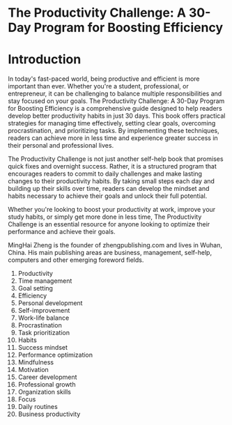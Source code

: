 # The Productivity Challenge: A 30-Day Program for Boosting Efficiency

# Introduction

In today's fast-paced world, being productive and efficient is more important than ever. Whether you're a student, professional, or entrepreneur, it can be challenging to balance multiple responsibilities and stay focused on your goals. The Productivity Challenge: A 30-Day Program for Boosting Efficiency is a comprehensive guide designed to help readers develop better productivity habits in just 30 days. This book offers practical strategies for managing time effectively, setting clear goals, overcoming procrastination, and prioritizing tasks. By implementing these techniques, readers can achieve more in less time and experience greater success in their personal and professional lives.

The Productivity Challenge is not just another self-help book that promises quick fixes and overnight success. Rather, it is a structured program that encourages readers to commit to daily challenges and make lasting changes to their productivity habits. By taking small steps each day and building up their skills over time, readers can develop the mindset and habits necessary to achieve their goals and unlock their full potential.

Whether you're looking to boost your productivity at work, improve your study habits, or simply get more done in less time, The Productivity Challenge is an essential resource for anyone looking to optimize their performance and achieve their goals.

MingHai Zheng is the founder of zhengpublishing.com and lives in Wuhan, China. His main publishing areas are business, management, self-help, computers and other emerging foreword fields.



1. Productivity
2. Time management
3. Goal setting
4. Efficiency
5. Personal development
6. Self-improvement
7. Work-life balance
8. Procrastination
9. Task prioritization
10. Habits
11. Success mindset
12. Performance optimization
13. Mindfulness
14. Motivation
15. Career development
16. Professional growth
17. Organization skills
18. Focus
19. Daily routines
20. Business productivity

